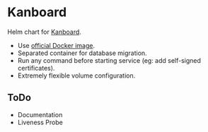 # Kanboard

Helm chart for [Kanboard](https://kanboard.net).

-  Use [official Docker image](https://hub.docker.com/r/kanboard/kanboard/).
-  Separated container for database migration.
-  Run any command before starting service (eg: add self-signed certificates).
-  Extremely flexible volume configuration.

## ToDo

-  Documentation
-  Liveness Probe
